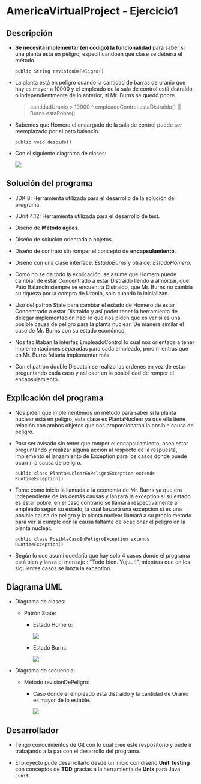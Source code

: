 # AmericaVirtualProject - Ejercicio1

## Descripción

-   **Se necesita implementar (en código) la funcionalidad** para saber si una planta está en peligro, especificandoen qué clase se debería el método.

    `public String revisionDePeligro()`
    
-   La planta está en peligro cuando la cantidad de barras de uranio que hay es mayor a 10000 y el empleado de la sala de control está distraído, o independientmente de lo anterior, si Mr. Burns se quedó pobre.

    >cantidadUranio > 10000 ^ empleadoControl.estaDistraido() || Burns.estaPobre()

-   Sabemos que Homero el encargado de la sala de control puede ser reemplazado por el pato balancín.

    `public void despido()`
    
-   Con el siguiente diagrama de clases:

    ![](https://github.com/EddyVegaGarcia/OnreadyProject/blob/master/AmericaVirtualUML.png)

## Solución del programa

-   JDK 8: Herramienta utilizada para el desarrollo de la solución del programa.

-   JUnit 4.12: Herramienta utilizada para el desarrollo de test.

-   Diseño de **Método ágiles**.
    
-   Diseño de solución orientada a objetos.
    
-   Diseño de contrato sin romper el concepto de **encapsulamiento**.
    
-   Diseño con una clase interface: _EstadoBurns_ y otra de: _EstadoHomero_.
    
-   Como no se da todo la explicación, se asume que Homero puede cambiar de estar Concentrado a estar Distraido llendo a almorzar, que Pato Balancín siempre se encuentra Distraido, que Mr. Burns no cambia su riqueza por la compra de Uranio, solo cuando lo inicializan.
    
-   Uso del patrón State para cambiar el estado de Homero de estar Concentrado a estar Distraido y así poder tener la herramienta de delegar implementación hací lo que nos piden que es ver si es una posible causa de peligro para la planta nuclear. De manera similar el caso de Mr. Burns con su estado económco.

-   Nos facilitaban la interfaz EmpleadoControl lo cual nos orientaba a tener implementaciones separadas para cada empleado, pero mientras que en Mr. Burns faltaría implementar más.
    
-   Con el patrón double Dispatch se realizo las ordenes en vez de estar preguntando cada caso y así caer en la posibilidad de romper el encapsulamiento.
    

## Explicación del programa

-   Nos piden que implementemos un método para saber si la planta nuclear está en peligro, esta clase es PlantaNuclear ya que ella tiene relación con ambos objetos que nos proporcionarán la posible causa de peligro.

-   Para ser avisado sin tener que romper el encapsulamiento, osea estar preguntando y realizar alguna acción al respecto de la respuesta, implemento el lanzamiento de Exception para los casos donde puede ocurrir la causa de peligro. 
    
    `public class PlantaNuclearEnPeligroException extends RuntimeException()`
    
-   Tome como inicio la llamada a la economía de Mr. Burns ya que era independiente de las demás causas y lanzará la exception si su estado es estar pobre, en el caso contrario se llamará respectivamente al empleado según su estado, la cual lanzará una excepción si es una posible causa de peligro y la planta nuclear llamará a su propio método para ver si cumple con la causa faltante de ocacionar el peligro en la planta nuclear.
    
    `public class PosibleCasoEnPeligroException extends RuntimeException()`

-   Según lo que asumí quedaría que hay solo 4 casos donde el programa está bien y lanza el mensaje : "Todo bien. Yujuu!!", mientras que en los siguientes casos se lanza la exception.
    

## Diagrama UML

- Diagrama de clases: 

    - Patrón State:
    
        - Estado Homero:

            ![](https://github.com/EddyVegaGarcia/OnreadyProject/blob/master/StateHomeroUML.png)
            
        - Estado Burns:
        
            ![](https://github.com/EddyVegaGarcia/OnreadyProject/blob/master/StateBurnsUML.png)
      
- Diagrama de secuencia:

    - Método revisionDePeligro:
    
        - Caso donde el empleado está distraido y la cantidad de Uranio es mayor de lo estable.
        
            ![](https://github.com/EddyVegaGarcia/OnreadyProject/blob/master/SecuenciaRevisionDePeligro.png)

## Desarrollador

-   Tengo conocimientos de Git con lo cuál cree este respositorio y pude ir trabajando a la par con el desarrollo del programa.
    
-   El proyecto pude desarrollarlo desde un inicio con diseño **Unit Testing** con conceptos de **TDD** gracias a la herramienta de **Unix** para Java: `Junit`. 
